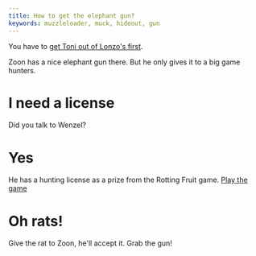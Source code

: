 ```yaml
---
title: How to get the elephant gun?
keywords: muzzleloader, muck, hideout, gun
---
```


You have to [get Toni out of Lonzo's first](020-toni-first.md).

Zoon has a nice elephant gun there. But he only gives it to a big game hunters.

# I need a license
Did you talk to Wenzel?

# Yes
He has a hunting license as a prize from the Rotting Fruit game. [Play the game](080-rotten-fruit.md)

# Oh rats!
Give the rat to Zoon, he'll accept it. Grab the gun!
